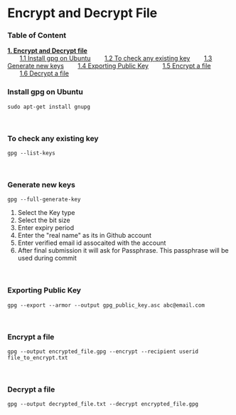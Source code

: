 # Encrypt and Decrypt File

### Table of Content
**[1. Encrypt and Decrypt file](#encrypt-and-decrypt-file)**</br>
    &nbsp;&nbsp;&nbsp;&nbsp;&nbsp;&nbsp;&nbsp;[1.1 Install gpg on Ubuntu](#install-gpg-on-ubuntu)
    &nbsp;&nbsp;&nbsp;&nbsp;&nbsp;&nbsp;&nbsp;[1.2 To check any existing key](#to-check-any-existing-key)
    &nbsp;&nbsp;&nbsp;&nbsp;&nbsp;&nbsp;&nbsp;[1.3 Generate new keys](#generate-new-keys)
    &nbsp;&nbsp;&nbsp;&nbsp;&nbsp;&nbsp;&nbsp;[1.4 Exporting Public Key](#exporting-public-key)
    &nbsp;&nbsp;&nbsp;&nbsp;&nbsp;&nbsp;&nbsp;[1.5 Encrypt a file](#encrypt-a-file)
    &nbsp;&nbsp;&nbsp;&nbsp;&nbsp;&nbsp;&nbsp;[1.6 Decrypt a file](#decrypt-a-file)

### Install gpg on Ubuntu
```
sudo apt-get install gnupg
```
</br>

### To check any existing key
```
gpg --list-keys
```
</br>

### Generate new keys
```
gpg --full-generate-key
```

1. Select the Key type
2. Select the bit size
3. Enter expiry period
4. Enter the "real name" as its in Github account
5. Enter verified email id assocaited with the account
6. After final submission it will ask for Passphrase. This passphrase will be used during commit
</br>

### Exporting Public Key
```
gpg --export --armor --output gpg_public_key.asc abc@email.com
```
</br>

### Encrypt a file
```
gpg --output encrypted_file.gpg --encrypt --recipient userid file_to_encrypt.txt
```
</br>

### Decrypt a file
```
gpg --output decrypted_file.txt --decrypt encrypted_file.gpg
```
</br>